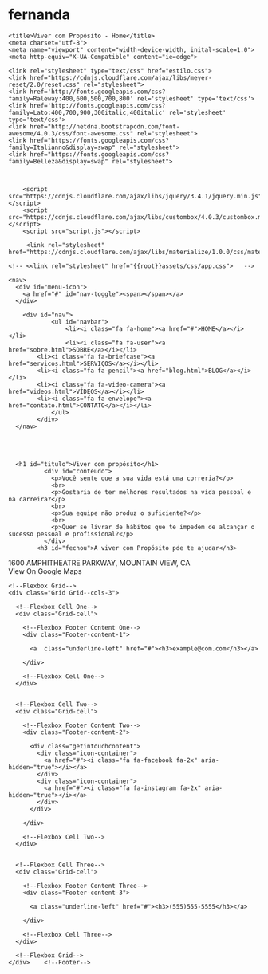 # fernanda<!DOCTYPE html>
<html lang="en"> <!-- class='no-js' (antes do lang)   -->
  <head>

    <title>Viver com Propósito - Home</title>
    <meta charset="utf-8">
    <meta name="viewport" content="width-device-width, inital-scale=1.0">
    <meta http-equiv="X-UA-Compatible" content="ie=edge">

    <link rel="stylesheet" type="text/css" href="estilo.css">
    <link href="https://cdnjs.cloudflare.com/ajax/libs/meyer-reset/2.0/reset.css" rel="stylesheet">
    <link href='http://fonts.googleapis.com/css?family=Raleway:400,600,500,700,800' rel='stylesheet' type='text/css'>
    <link href='http://fonts.googleapis.com/css?family=Lato:400,700,900,300italic,400italic' rel='stylesheet' type='text/css'>
    <link href="http://netdna.bootstrapcdn.com/font-awesome/4.0.3/css/font-awesome.css" rel="stylesheet">
    <link href="https://fonts.googleapis.com/css?family=Italianno&display=swap" rel="stylesheet">
    <link href="https://fonts.googleapis.com/css?family=Belleza&display=swap" rel="stylesheet">



        <script src="https://cdnjs.cloudflare.com/ajax/libs/jquery/3.4.1/jquery.min.js"></script>
        <script src="https://cdnjs.cloudflare.com/ajax/libs/custombox/4.0.3/custombox.min.js"></script>
        <script src="script.js"></script>


<!-- materialize--->
         <link rel="stylesheet" href="https://cdnjs.cloudflare.com/ajax/libs/materialize/1.0.0/css/materialize.min.css">

    <!-- <<link rel="stylesheet" href="{{root}}assets/css/app.css">   -->
  </head>
  <body>



    <nav>
      <div id="menu-icon">
        <a href="#" id="nav-toggle"><span></span></a>
      </div>

        <div id="nav">
    			<ul id="navbar">
    				<li><i class="fa fa-home"><a href="#">HOME</a></i></li>
    				<li><i class="fa fa-user"><a href="sobre.html">SOBRE</a></i></li>
            <li><i class="fa fa-briefcase"><a href="servicos.html">SERVIÇOS</a></i></li>
            <li><i class="fa fa-pencil"><a href="blog.html">BLOG</a></i></li>
            <li><i class="fa fa-video-camera"><a href="videos.html">VÍDEOS</a></i></li>
            <li><i class="fa fa-envelope"><a href="contato.html">CONTATO</a></i></li>
    			</ul>
    		</div>
      </nav>


<br><br>



<!-- _______________________ FIM DA NAVBAR _______________________________________-->



<!-- _______________________ CONTEÚDO _______________________________________-->

<section class="container-conteudo">

      <h1 id="titulo">Viver com propósito</h1>
              <div id="conteudo">
                <p>Você sente que a sua vida está uma correria?</p>
                <br>
                <p>Gostaria de ter melhores resultados na vida pessoal e na carreira?</p>
                <br>
                <p>Sua equipe não produz o suficiente?</p>
                <br>
                <p>Quer se livrar de hábitos que te impedem de alcançar o sucesso pessoal e profissional?</p>
              </div>
            <h3 id="fechou">A viver com Propósito pde te ajudar</h3>

</section>


<!-- _______________________ FIM CONTEÚDO _______________________________________-->


<div class="rodape">


<div class="address-button">
  <span class="address-info address-title">1600 AMPHITHEATRE PARKWAY, MOUNTAIN VIEW, CA</span>
  <div class="button-inner"></div>
  <span class="address-info address-hover">View On Google Maps</span>
</div>


<!--Footer Wrapper-->
<div class="Footer-wrapper">
  <!--
  <div class="Footer-background">

  </div>-->

  <!--Footer-->
  <div class="Footer">


    <!--Flexbox Grid-->
    <div class="Grid Grid--cols-3">

      <!--Flexbox Cell One-->
      <div class="Grid-cell">

        <!--Flexbox Footer Content One-->
        <div class="Footer-content-1">

          <a  class="underline-left" href="#"><h3>example@com.com</h3></a>

        </div>

        <!--Flexbox Cell One-->
      </div>


      <!--Flexbox Cell Two-->
      <div class="Grid-cell">

        <!--Flexbox Footer Content Two-->
        <div class="Footer-content-2">

          <div class="getintouchcontent">
            <div class="icon-container">
              <a href="#"><i class="fa fa-facebook fa-2x" aria-hidden="true"></i></a>
            </div>
            <div class="icon-container">
              <a href="#"><i class="fa fa-instagram fa-2x" aria-hidden="true"></i></a>
            </div>
          </div>

        </div>

        <!--Flexbox Cell Two-->
      </div>


      <!--Flexbox Cell Three-->
      <div class="Grid-cell">

        <!--Flexbox Footer Content Three-->
        <div class="Footer-content-3">

          <a class="underline-left" href="#"><h3>(555)555-5555</h3></a>

        </div>

        <!--Flexbox Cell Three-->
      </div>

      <!--Flexbox Grid-->
    </div>    <!--Footer-->
  </div>

  <!--Footer Wrapper-->
</div>
</div>
<!-- _______________________ FOOTER _______________________________________-->

<!--<<script src="{{root}}assets/js/app.js"></script> -->

<!-- Compiled and minified JavaScript -->

  </body>
</html>

